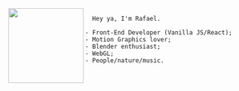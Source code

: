 <img align="left" height="150" src="https://w.wallhaven.cc/full/yj/wallhaven-yjdl2k.png"/>
    
      Hey ya, I'm Rafael.
        
    - Front-End Developer (Vanilla JS/React);
    - Motion Graphics lover;
    - Blender enthusiast;
    - WebGL;
    - People/nature/music.
